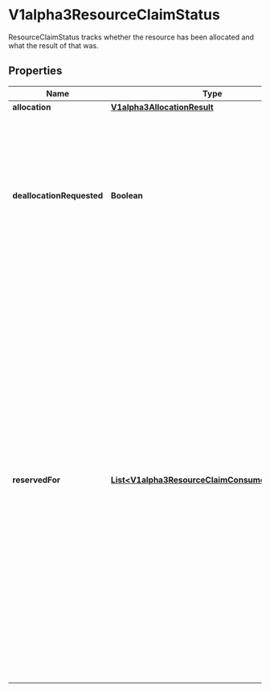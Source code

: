 

# V1alpha3ResourceClaimStatus

ResourceClaimStatus tracks whether the resource has been allocated and what the result of that was.
## Properties

Name | Type | Description | Notes
------------ | ------------- | ------------- | -------------
**allocation** | [**V1alpha3AllocationResult**](V1alpha3AllocationResult.md) |  |  [optional]
**deallocationRequested** | **Boolean** | Indicates that a claim is to be deallocated. While this is set, no new consumers may be added to ReservedFor.  This is only used if the claim needs to be deallocated by a DRA driver. That driver then must deallocate this claim and reset the field together with clearing the Allocation field.  This is an alpha field and requires enabling the DRAControlPlaneController feature gate. |  [optional]
**reservedFor** | [**List&lt;V1alpha3ResourceClaimConsumerReference&gt;**](V1alpha3ResourceClaimConsumerReference.md) | ReservedFor indicates which entities are currently allowed to use the claim. A Pod which references a ResourceClaim which is not reserved for that Pod will not be started. A claim that is in use or might be in use because it has been reserved must not get deallocated.  In a cluster with multiple scheduler instances, two pods might get scheduled concurrently by different schedulers. When they reference the same ResourceClaim which already has reached its maximum number of consumers, only one pod can be scheduled.  Both schedulers try to add their pod to the claim.status.reservedFor field, but only the update that reaches the API server first gets stored. The other one fails with an error and the scheduler which issued it knows that it must put the pod back into the queue, waiting for the ResourceClaim to become usable again.  There can be at most 32 such reservations. This may get increased in the future, but not reduced. |  [optional]



